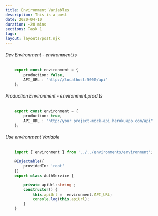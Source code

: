 ```yaml
---
title: Environment Variables
description: This is a post 
date: 2020-04-10
duration: ~20 mins
sections: Task 1
tags:
layout: layouts/post.njk
---
```


###### Dev Environment - environment.ts

```ts
    export const environment = {
        production: false,
        API_URL : "http://localhost:5000/api"
    };
```

###### Production Environment - environment.prod.ts

```ts
    export const environment = {
        production: true,
        API_URL : "http:/your project-mock-api.herokuapp.com/api"
    };
```

###### Use environment Variable

```ts
    import { environment } from '../../environments/environment';

    @Injectable({
        providedIn: 'root'
    })
    export class AuthService {

        private apiUrl:string ;
        constructor() { 
            this.apiUrl =  environment.API_URL;
            console.log(this.apiUrl);
        }
    }
```